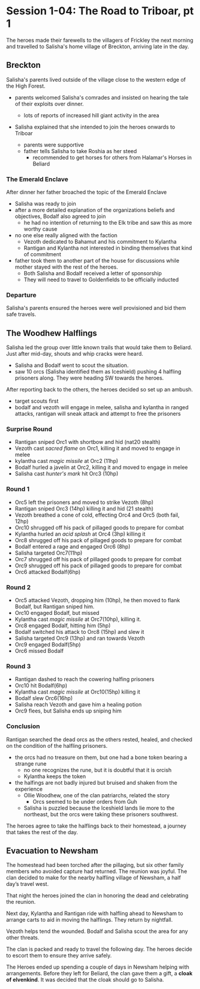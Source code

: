 # Session 1-04: The Road to Triboar, pt 1

The heroes made their farewells to the villagers of Frickley the next morning and travelled to Salisha's home village of Breckton, arriving late in the day.

## Breckton

Salisha's parents lived outside of the village close to the western edge of the High Forest.

- parents welcomed Salisha's comrades and insisted on hearing the tale of their exploits over dinner.
	- lots of reports of increased hill giant activity in the area

- Salisha explained that she intended to join the heroes onwards to Triboar
	- parents were supportive
	- father tells Salisha to take Roshia as her steed
		- recommended to get horses for others from Halamar's Horses in Beliard

### The Emerald Enclave

After dinner her father broached the topic of the Emerald Enclave

- Salisha was ready to join
- after a more detailed explanation of the organizations beliefs and objectives, Bodalf also agreed to join
	- he had no intention of returning to the Elk tribe and saw this as more worthy cause
- no one else really aligned with the faction
	- Vezoth dedicated to Bahamut and his commitment to Kylantha
	- Rantigan and Kylantha not interested in binding themselves that kind of commitment
- father took them to another part of the house for discussions while mother stayed with the rest of the heroes.
	- Both Salisha and Bodalf received a letter of sponsorship
	- They will need to travel to Goldenfields to be officially inducted

### Departure

Salisha's parents ensured the heroes were well provisioned and bid them safe travels.	

## The Woodhew Halflings

Salisha led the group over little known trails that would take them to Beliard. Just after mid-day, shouts and whip cracks were heard.

- Salisha and Bodalf went to scout the situation. 
- saw 10 orcs (Salisha identified them as Iceshield) pushing 4 halfling prisoners along. They were heading SW towards the heroes.

After reporting back to the others, the heroes decided so set up an ambush.

- target scouts first
- bodalf and vezoth will engage in melee, salisha and kylantha in ranged attacks, rantigan will sneak attack and attempt to free the prisoners

### Surprise Round

- Rantigan sniped Orc1 with shortbow and hid (nat20 stealth)
- Vezoth cast *sacred flame* on Orc1, killing it and moved to engage in melee
- kylantha cast *magic missile* at Orc2 (11hp)
- Bodalf hurled a javelin at Orc2, killing it and moved to engage in melee
- Salisha cast *hunter's mark* hit Orc3 (10hp)

### Round 1

- Orc5 left the prisoners and moved to strike Vezoth (8hp)
- Rantigan sniped Orc3 (14hp) killing it and hid (21 stealth)
- Vezoth breathed a cone of cold, effecting Orc4 and Orc5 (both fail, 12hp)
- Orc10 shrugged off his pack of pillaged goods to prepare for combat
- Kylantha hurled an *acid splash* at Orc4 (3hp) killing it
- Orc8 shrugged off his pack of pillaged goods to prepare for combat
- Bodalf entered a rage and engaged Orc6 (8hp)
- Salisha targeted Orc7(11hp)
- Orc7 shrugged off his pack of pillaged goods to prepare for combat
- Orc9 shrugged off his pack of pillaged goods to prepare for combat
- Orc6 attacked Bodalf(6hp)

### Round 2

- Orc5 attacked Vezoth, dropping him (10hp), he then moved to flank Bodalf, but Rantigan sniped him.
- Orc10 engaged Bodalf, but missed
- Kylantha cast *magic missile* at Orc7(10hp), killing it.
- Orc8 engaged Bodalf, hitting him (5hp)
- Bodalf switched his attack to Orc8 (15hp) and slew it
- Salisha targeted Orc9 (13hp) and ran towards Vezoth
- Orc9 engaged Bodalf(5hp)
- Orc6 missed Bodalf

### Round 3
- Rantigan dashed to reach the cowering halfing prisoners
- Orc10 hit Bodalf(6hp)
- Kylantha cast *magic missile* at Orc10(15hp) killing it
- Bodalf slew Orc6(16hp)
- Salisha reach Vezoth and gave him a healing potion
- Orc9 flees, but Salisha ends up sniping him

### Conclusion

Rantigan searched the dead orcs as the others rested, healed, and checked on the condition of the halfling prisoners.

- the orcs had no treasure on them, but one had a bone token bearing a strange rune
	- no one recognizes the rune, but it is doubtful that it is orcish
	- Kylantha keeps the token
- the halfings are not badly injured but bruised and shaken from the experience
	- Ollie Woodhew, one of the clan patriarchs, related the story
		- Orcs seemed to be under orders from Guh
	- Salisha is puzzled because the Iceshield lands lie more to the northeast, but the orcs were taking these prisoners southwest.

The heroes agree to take the halflings back to their homestead, a journey that takes the rest of the day.

## Evacuation to Newsham

The homestead had been torched after the pillaging, but six other family members who avoided capture had returned. The reunion was joyful. The clan decided to make for the nearby halfling village of Newsham, a half day’s travel west.

That night the heroes joined the clan in honoring the dead and celebrating the reunion.

Next day, Kylantha and Rantigan ride with halfling ahead to Newsham to arrange carts to aid in moving the halflings. They return by nightfall.

Vezoth helps tend the wounded. Bodalf and Salisha scout the area for any other threats.

The clan is packed and ready to travel the following day. The heroes decide to escort them to ensure they arrive safely.

The Heroes ended up spending a couple of days in Newsham helping with arrangements. Before they left for Beliard, the clan gave them a gift, a **cloak of elvenkind**. It was decided that the cloak should go to Salisha.

